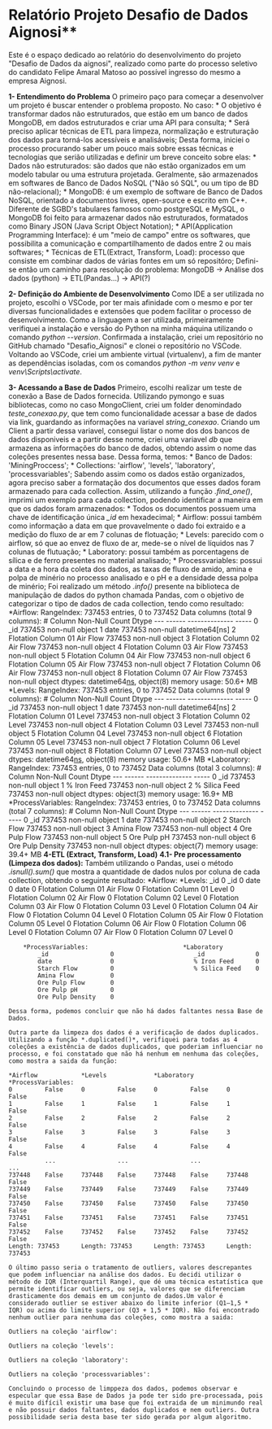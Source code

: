 # Relatório Projeto Desafio de Dados Aignosi**

Este é o espaço dedicado ao relatório do desenvolvimento do projeto "Desafio de Dados da aignosi", realizado como parte do processo seletivo do candidato Felipe Amaral Matoso ao possível ingresso do mesmo a empresa Aignosi. 

**1- Entendimento do Problema**
    O primeiro paço para começar a desenvolver um projeto é buscar entender o problema proposto. No caso:
        * O objetivo é transformar dados não estruturados, que estão em um banco de dados MongoDB, em dados estruturados e criar uma API para consulta;
        * Será preciso aplicar técnicas de ETL para limpeza, normalização e estruturação dos dados para torná-los acessíveis e analisáveis;
    Desta forma, iniciei o processo procurando saber um pouco mais sobre essas técnicas e tecnologias que serião utilizadas e definir um breve conceito sobre elas:
        * Dados não estruturados: são dados que não estão organizados em um modelo tabular ou uma estrutura projetada. Geralmente, são armazenados em softwares de Banco de Dados NoSQL ("Não só SQL", ou um tipo de BD não-relacional);
        * MongoDB: é um exemplo de software de Banco de Dados NoSQL, orientado a documentos livres, open-source e escrito em C++. Diferente de SGBD's tabulares famosos como postgreSQL e MySQL, o MongoDB foi feito para armazenar dados não estruturados, formatados como Binary JSON (Java Script Object Notation);
        * API(Application Programming Interface): é um "meio de campo" entre os softwares, que possibilita a comunicação e compartilhamento de dados entre 2 ou mais softwares;
        * Técnicas de ETL(Extract, Transform, Load): processo que consiste em combinar dados de várias fontes em um só repositóro;
    Defini-se então um caminho para resolução do problema:
        MongoDB -> Análise dos dados (python) -> ETL(Pandas...) -> API(?)

**2- Definição do Ambiente de Desenvolvimento**
    Como IDE a ser utilizada no projeto, escolhi o VSCode, por ter mais afinidade com o mesmo e por ter diversas funcionalidades e extensões que podem facilitar o processo de desenvolvimento. Como a linguagem a ser utilizada, primeiramente verifiquei a instalação e versão do Python na minha máquina utilizando o comando *python --version*.
    Confirmada a instalação, criei um repositório no GitHub chamado "Desafio_Aignosi" e clonei o repositório no VSCode. Voltando ao VSCode, criei um ambiente virtual (virtualenv), a fim de manter as dependências isoladas, com os comandos *python -m venv venv* e *venv\Scripts\activate*.

**3- Acessando a Base de Dados**
    Primeiro, escolhi realizar um teste de conexão a Base de Dados fornecida. Utilizando pymongo e suas bibliotecas, como no caso MongoClient, criei um folder denomindado *teste_conexao.py*, que tem como funcionalidade acessar a base de dados via link, guardando as informações na variavel *string_conexao*. Criando um Client a partir dessa variavel, consegui listar o nome dos dos bancos de dados disponiveis e a partir desse nome, criei uma variavel *db* que armazena as informações do banco de dados, obtendo assim o nome das coleções presentes nessa base. Dessa forma, temos:
        * Banco de Dados: 'MiningProccess';
        * Collections: 'airflow', 'levels', 'laboratory', 'processvariables';
    Sabendo assim como os dados estão organizados, agora preciso saber a formatação dos documentos que esses dados foram armazenado para cada collection. Assim, utilizando a função *.find_one()*, imprimi um exemplo para cada collection, podendo identificar a maneira em que os dados foram armazenados:
        * Todos os documentos possuem uma chave de identificação única *_id* em hexadecimal;
        * Airflow: possui também como informação a data em que provavelmente o dado foi extraido e a medição do fluxo de ar em 7 colunas de flotuação;
        * Levels: parecido com o airflow, só que ao envez de fluxo de ar, mede-se o nível de líquidos nas 7 colunas de flutuação;
        * Laboratory: possui também as porcentagens de sílica e de ferro presentes no material analisado;
        * Processvariables: possui a data e a hora da coleta dos dados, as taxas de fluxo de amido, amina e polpa de minério no processo analisado e o pH e a densidade dessa polpa de minério;
    Foi realizado um método *.info()* presente na biblioteca de manipulação de dados do python chamada Pandas, com o objetivo de categorizar o tipo de dados de cada collection, tendo como resultado:
        *Airflow:
            RangeIndex: 737453 entries, 0 to 737452
            Data columns (total 9 columns):
            #   Column                        Non-Null Count   Dtype
            ---  ------                        --------------   -----
            0   _id                           737453 non-null  object
            1   date                          737453 non-null  datetime64[ns]
            2   Flotation Column 01 Air Flow  737453 non-null  object
            3   Flotation Column 02 Air Flow  737453 non-null  object
            4   Flotation Column 03 Air Flow  737453 non-null  object
            5   Flotation Column 04 Air Flow  737453 non-null  object
            6   Flotation Column 05 Air Flow  737453 non-null  object
            7   Flotation Column 06 Air Flow  737453 non-null  object
            8   Flotation Column 07 Air Flow  737453 non-null  object
            dtypes: datetime64[ns](1), object(8)
            memory usage: 50.6+ MB
        *Levels:
            RangeIndex: 737453 entries, 0 to 737452
            Data columns (total 9 columns):
            #   Column                     Non-Null Count   Dtype
            ---  ------                     --------------   -----
            0   _id                        737453 non-null  object
            1   date                       737453 non-null  datetime64[ns]
            2   Flotation Column 01 Level  737453 non-null  object
            3   Flotation Column 02 Level  737453 non-null  object
            4   Flotation Column 03 Level  737453 non-null  object
            5   Flotation Column 04 Level  737453 non-null  object
            6   Flotation Column 05 Level  737453 non-null  object
            7   Flotation Column 06 Level  737453 non-null  object
            8   Flotation Column 07 Level  737453 non-null  object
            dtypes: datetime64[ns](1), object(8)
            memory usage: 50.6+ MB
        *Laboratory:
            RangeIndex: 737453 entries, 0 to 737452
            Data columns (total 3 columns):
            #   Column         Non-Null Count   Dtype
            ---  ------         --------------   -----
            0   _id            737453 non-null  object
            1   % Iron Feed    737453 non-null  object
            2   % Silica Feed  737453 non-null  object
            dtypes: object(3)
            memory usage: 16.9+ MB
        *ProcessVariables:
            RangeIndex: 737453 entries, 0 to 737452
            Data columns (total 7 columns):
            #   Column            Non-Null Count   Dtype
            ---  ------            --------------   -----
            0   _id               737453 non-null  object
            1   date              737453 non-null  object
            2   Starch Flow       737453 non-null  object
            3   Amina Flow        737453 non-null  object
            4   Ore Pulp Flow     737453 non-null  object
            5   Ore Pulp pH       737453 non-null  object
            6   Ore Pulp Density  737453 non-null  object
            dtypes: object(7)
            memory usage: 39.4+ MB
**4-ETL (Extract, Transform, Load)**
**4.1- Pre processamento (Limpeza dos dados):**
    Também utilizando o Pandas, usei o método *.isnull().sum()* que mostra a quantidade de dados nulos por coluna de cada collection, obtendo o seguinte resultado:
        *Airflow:                                  *Levels:
            _id                             0          _id                          0 
            date                            0          date                         0 
            Flotation Column 01 Air Flow    0          Flotation Column 01 Level    0 
            Flotation Column 02 Air Flow    0          Flotation Column 02 Level    0 
            Flotation Column 03 Air Flow    0          Flotation Column 03 Level    0 
            Flotation Column 04 Air Flow    0          Flotation Column 04 Level    0 
            Flotation Column 05 Air Flow    0          Flotation Column 05 Level    0 
            Flotation Column 06 Air Flow    0          Flotation Column 06 Level    0 
            Flotation Column 07 Air Flow    0          Flotation Column 07 Level    0 
     
        *ProcessVariables:                          *Laboratory
            _id                 0                      _id              0
            date                0                      % Iron Feed      0
            Starch Flow         0                      % Silica Feed    0
            Amina Flow          0
            Ore Pulp Flow       0
            Ore Pulp pH         0
            Ore Pulp Density    0

    Dessa forma, podemos concluir que não há dados faltantes nessa Base de Dados.

    Outra parte da limpeza dos dados é a verificação de dados duplicados. Utilizando a função *.duplicated()*, verifiquei para todas as 4 coleções a existência de dados duplicados, que poderiam influenciar no processo, e foi constatado que não há nenhum em nenhuma das coleções, como mostra a saida da função:

    *Airflow            *Levels             *Laboratory         *ProcessVariables:
    0         False     0         False     0         False     0         False 
    1         False     1         False     1         False     1         False 
    2         False     2         False     2         False     2         False 
    3         False     3         False     3         False     3         False 
    4         False     4         False     4         False     4         False 
              ...                 ...                 ...                 ...   
    737448    False     737448    False     737448    False     737448    False 
    737449    False     737449    False     737449    False     737449    False 
    737450    False     737450    False     737450    False     737450    False 
    737451    False     737451    False     737451    False     737451    False 
    737452    False     737452    False     737452    False     737452    False 
    Length: 737453      Length: 737453      Length: 737453      Length: 737453  

    O último passo seria o tratamento de outliers, valores descrepantes que podem influenciar na análise dos dados. Eu decidi utilizar o método de IQR (Interquartil Range), que dé uma técnica estatística que permite identificar outliers, ou seja, valores que se diferenciam drasticamente dos demais em um conjunto de dados.Um valor é considerado outlier se estiver abaixo do limite inferior (Q1–1,5 * IQR) ou acima do limite superior (Q3 + 1,5 * IQR). Não foi encontrado nenhum outlier para nenhuma das coleções, como mostra a saida:

    Outliers na coleção 'airflow':

    Outliers na coleção 'levels':

    Outliers na coleção 'laboratory':

    Outliers na coleção 'processvariables':

    Concluindo o processo de limppeza dos dados, podemos observar e especular que essa Base de Dados ja pode ter sido pre-processada, pois é muito difícil existir uma base que foi extraida de um minimundo real e não possuir dados faltantes, dados duplicados e nem outliers. Outra possibilidade seria desta base ter sido gerada por algum algoritmo.



